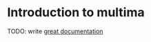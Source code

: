 # Introduction to multima

TODO: write [great documentation](http://jacobian.org/writing/great-documentation/what-to-write/)
